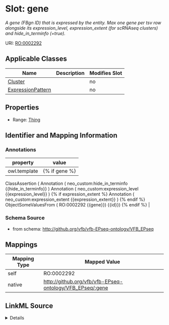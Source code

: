 

# Slot: gene


_A gene (FBgn ID) that is expressed by the entity. Max one gene per tsv row alongside its expression_level, expression_extent (for scRNAseq clusters) and hide_in_terminfo (=true)._





URI: [RO:0002292](http://purl.obolibrary.org/obo/RO_0002292)



<!-- no inheritance hierarchy -->





## Applicable Classes

| Name | Description | Modifies Slot |
| --- | --- | --- |
| [Cluster](Cluster.md) |  |  no  |
| [ExpressionPattern](ExpressionPattern.md) |  |  no  |







## Properties

* Range: [Thing](Thing.md)





## Identifier and Mapping Information





### Annotations

| property | value |
| --- | --- |
| owl.template | {% if gene %}
ClassAssertion ( 
    Annotation ( neo_custom:hide_in_terminfo {{hide_in_terminfo}} ) 
    Annotation ( neo_custom:expression_level {{expression_level}} ) 
    {% if expression_extent %}
    Annotation ( neo_custom:expression_extent {{expression_extent}} ) 
    {% endif %}
    ObjectSomeValuesFrom ( RO:0002292 {{gene}}) {{id}})
{% endif %} |



### Schema Source


* from schema: http://github.org/vfb/vfb-EPseq-ontology/VFB_EPseq




## Mappings

| Mapping Type | Mapped Value |
| ---  | ---  |
| self | RO:0002292 |
| native | http://github.org/vfb/vfb-EPseq-ontology/VFB_EPseq/:gene |




## LinkML Source

<details>
```yaml
name: gene
annotations:
  owl.template:
    tag: owl.template
    value: "{% if gene %}\nClassAssertion ( \n    Annotation ( neo_custom:hide_in_terminfo\
      \ {{hide_in_terminfo}} ) \n    Annotation ( neo_custom:expression_level {{expression_level}}\
      \ ) \n    {% if expression_extent %}\n    Annotation ( neo_custom:expression_extent\
      \ {{expression_extent}} ) \n    {% endif %}\n    ObjectSomeValuesFrom ( RO:0002292\
      \ {{gene}}) {{id}})\n{% endif %}"
description: A gene (FBgn ID) that is expressed by the entity. Max one gene per tsv
  row alongside its expression_level, expression_extent (for scRNAseq clusters) and
  hide_in_terminfo (=true).
from_schema: http://github.org/vfb/vfb-EPseq-ontology/VFB_EPseq
rank: 1000
slot_uri: RO:0002292
alias: gene
domain_of:
- ExpressionPattern
- Cluster
range: Thing

```
</details>